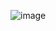 ![image](https://user-images.githubusercontent.com/52278631/115405537-f4c7b200-a20b-11eb-878a-2fff6e582993.png)

